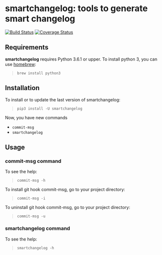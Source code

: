 smartchangelog: tools to generate smart changelog
=================================================

[![Build Status](https://travis-ci.org/ngouzy/smartchangelog.svg)](https://travis-ci.org/ngouzy/smartchangelog)
[![Coverage Status](https://coveralls.io/repos/github/ngouzy/smartchangelog/badge.svg?branch=master)](https://coveralls.io/github/ngouzy/smartchangelog?branch=master)

Requirements
------------

**smartchangelog** requires Python 3.6.1 or upper.
To install python 3, you can use [homebrew](https://brew.sh):

> `brew install python3`

Installation
------------

To install or to update the last version of smartchangelog:
> `pip3 install -U smartchangelog`

Now, you have new commands
 
* `commit-msg`
* `smartchangelog`


Usage
-----

### commit-msg command

To see the help:

> `commit-msg -h`

To install git hook commit-msg, go to your project directory:

> `commit-msg -i`

To uninstall git hook commit-msg, go to your project directory:

> `commit-msg -u`

### smartchangelog command

To see the help:

> `smartchangelog -h`
